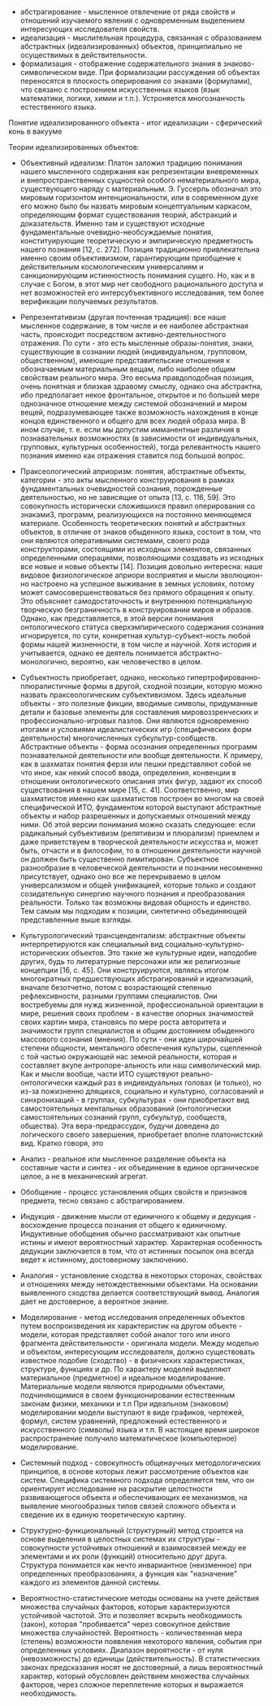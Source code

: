 - абстрагирование - мысленное отвлечение от ряда свойств и отношений изучаемого явления с одновременным выделением интересующих исследователя свойств.
- идеализация - мыслительная процедура, связанная с образованием абстрактных (идеализированных) объектов, принципиально не осуществимых в действительности.
- формализация - отображение содержательного знания в знаково-символическом виде. При формализации рассуждения об объектах переносятся в плоскость оперирования со знаками (формулами), что связано с построением искусственных языков (язык математики, логики, химии и т.п.). Устроняется многознанчость естественного языка.

Понятие идеализированного объекта - итог идеализации - сферический конь в вакууме

Теории идеализированных объектов:
- Объективный идеализм: Платон заложил традицию понимания нашего мысленного содержания как репрезентации вневременных и внепространственных сущностей особого нематериального мира, существующего наряду с материальным. Э. Гуссерль обозначал это мировым горизонтом интенциональности, или в современном духе его можно было бы назвать мировым концептуальным каркасом, определяющим формат существования теорий, абстракций и доказательств. Именно там и существуют исходные фундаментальные очевидно-необсуждаемые понятия, конституирующие теоретическую и эмпирическую предметность нашего познания [12, с. 272]. Позиция традиционно привлекательна именно своим объективизмом, гарантирующим приобщение к действительным космологическим универсалиям и санкционирующим истинностность понимания сущего. Но, как и в случае с Богом, в этот мир нет свободного рационального доступа и нет возможностей его интерсубъективного исследования, тем более верификации получаемых результатов.
- Репрезентативизм (другая почтенная традиция): все наше мысленное содержание, в том числе и ее наиболее абстрактная часть, происходит посредством активно-деятельностного отражения. По сути - это есть мысленные образы-понятия, знаки, существующие в сознании людей (индивидуальном, групповом, общественном), имеющие представительские отношения к обозначаемым материальным вещам, либо наиболее общим свойствам реального мира. Это весьма правдоподобная позиция, очень понятная и близкая здравому смыслу, однако она абстрактна, ибо предполагает некое фронтальное, открытое и по большей мере однозначное отношение между системой обозначений и миром вещей, подразумевающее также возможность нахождения в конце концов единственного и общего для всех людей образа мира. В ином случае, т. е. если мы допустим имманентные различия в познавательных возможностях (в зависимости от индивидуальных, групповых, культурных особенностей), тогда релевантность нашего познания именно как отражения ставится под большой вопрос.
- Праксеологический априоризм: понятия, абстрактные объекты, категории - это акты мысленного конструирования в рамках фундаментальных очевидностей сознания, порожденные деятельностью, но не зависящие от опыта [13, с. 116, 59]. Это совокупность исторически сложившихся правил оперирования со знаками3, программ, реализующихся на постоянно меняющемся материале. Особенность теоретических понятий и абстрактных объектов, в отличие от знаков обыденного языка, состоит в том, что они являются оперативными системами, своего рода конструкторами, состоящими из исходных элементов, связанных определенными операциями, позволяющими создавать из исходных все новые и новые объекты [14]. Позиция довольно интересна: наше видовое физиологическое априори восприятия и мысли эволюцион-но настроено на успешное выживание в земных условиях, потому может самосовершенствоваться без прямого обращения к опыту. Это объясняет самодостаточность и внутреннюю потенциальную творческую безграничность в конструировании миров и образов. Однако, как представляется, в этой версии понимания онтологического статуса сверхэмпирического содержания сознания игнорируется, по сути, конкретная культур-субъект-ность любой формы нашей жизненности, в том числе и научной. Хотя история и учитывается, однако ее деятель понимается абстрактно-монологично, вероятно, как человечество в целом.
- Субъектность приобретает, однако, несколько гипертрофированно-плюралистичные формы в другой, сходной позиции, которую можно назвать праксеологическим субъективизмом. Здесь идеальные объекты - это полезные фикции, вводимые символы, придуманные детали и базовые элементы для составления мировоззренческих и профессионально-игровых пазлов. Они являются одновременно итогами и условиями идеалистических игр (специфических форм деятельности) многочисленных субкультур-сообществ. Абстрактные объекты - форма осознания определенных программ познавательной деятельности или вообще деятельности. К примеру, как в шахматах понятия ферзя или пешки представляют собой не что иное, как некий способ ввода, определения, конвенции в отношении онтологического описания этих фигур, задают их способ существования в нашем мире [15, с. 41]. Соответственно, мир шахматистов именно как шахматистов построен во многом на своей специфической ИТО, фундаментом которой выступают абстрактные объекты и набор разрешенных и допускаемых отношений между ними. Об этой версии понимания можно сказать следующее: если радикальный субъективизм (релятивизм и плюрализм) приемлем и даже приветствуем в творческой деятельности искусства и, может быть, отчасти и в философии, то в отношении деятельности научной он должен быть существенно лимитирован. Субъектное разнообразие в человеческой деятельности и познании несомненно присутствует, однако оно все же перекрываемо в целом универсализмом и общей унификацией, которые только и создают созидательную синергию научного познания и преобразования реальности. Только так возможны видовая общность и единство. Тем самым мы подходим к позиции, синтетично объединяющей представленные выше взгляды.
- Культурологический трансцендентализм: абстрактные объекты интерпретируются как специальный вид социально-культурно-исторических объектов. Это такие же культурные идеи, наподобие других, будь то литературные персонажи или же религиозные концепции [16, с. 45]. Они конструируются, являясь итогом многократных предшествующих абстрагирований и идеализаций, вначале безотчетно, потом с возрастающей степенью рефлексивности, разными группами специалистов. Они востребуемы для нужд жизненной, профессиональной ориентации в мире, решения своих проблем - в качестве опорных значимостей своих картин мира, становясь по мере роста авторитета и значимости групп специалистов и общим достоянием обыденного массового сознания (мнения). По сути - они идеи широчайшей степени общности, ментального обеспечения культуры, сцепленной с той частью окружающей нас земной реальности, которая и составляет вкупе антропоре-альность или наш символический мир. Как и мысли вообще, части ИТО существуют реально-онтологически каждый раз в индивидуальных головах (и только), но из-за пожизненно длящихся, социально и культурно, согласований и синхронизаций - в группах, субкультурах - они приобретают вид самостоятельных ментальных образований (онтологически самостоятельных сознаний групп, субкультур, сообществ, общества). Эта вера-предрассудок, будучи доведена до логического своего завершения, приобретает вполне платонистский вид. Кратко говоря, это









- Анализ - реальное или мысленное разделение объекта на составные части и синтез - их объединение в единое органическое целое, а не в механический агрегат.
- Обобщение - процесс установления общих свойств и признаков предмета, тесно связано с абстрагированием.
- Индукция - движение мысли от единичного к общему и дедукция - восхождение процесса познания от общего к единичному. Индуктивные обобщения обычно рассматривают как опытные истины и имеют вероятностный характер. Характерная особенность дедукции заключается в том, что от истинных посылок она всегда ведет к истинному, достоверному заключению.
- Аналогия - установление сходства в некоторых сторонах, свойствах и отношениях между нетождественными объектами. На основании выявленного сходства делается соответствующий вывод. Аналогия дает не достоверное, а вероятное знание.
- Моделирование - метод исследования определенных объектов путем воспроизведения их характеристик на другом объекте - модели, которая представляет собой аналог того или иного фрагмента действительности - оригинала модели. Между моделью и объектом, интересующим исследователя, должно существовать известное подобие (сходство) - в физических характеристиках, структуре, функциях и др. По характеру моделей выделяют материальное (предметное) и идеальное моделирование. Материальные модели являются природными объектами, подчиняющимися в своем функционировании естественным законам физики, механики и т.п При идеальном (знаковом) моделировании модели выступают в виде графиков, чертежей, формул, систем уравнений, предложений естественного и искусственного (символы) языка и т.п. В настоящее время широкое распространение получило математическое (компьютерное) моделирование.
- Системный подход - совокупность общенаучных методологических принципов, в основе которых лежит рассмотрение объектов как систем. Специфика системного подхода определяется тем, что он ориентирует исследование на раскрытие целостности развивающегося объекта и обеспечивающих ее механизмов, на выявление многообразных типов связей сложного объекта и сведение их в единую теоретическую картину.
- Структурно-функциональный (структурный) метод строится на основе выделения в целостных системах их структуры - совокупности устойчивых отношений и взаимосвязей между ее элементами и их роли (функций) относительно друг друга. Структура понимается как нечто инвариантное (неизменное) при определенных преобразованиях, а функция как "назначение" каждого из элементов данной системы.
- Вероятностно-статистические методы основаны на учете действия множества случайных факторов, которые характеризуются устойчивой частотой. Это и позволяет вскрыть необходимость (закон), которая "пробивается" через совокупное действие множества случайностей. Вероятность - количественная мера (степень) возможности появления некоторого явления, события при определенных условиях. Диапазон вероятности - от нуля (невозможность) до единицы (действительность). В статистических законах предсказания носят не достоверный, а лишь вероятностный характер, который обусловлен действием множества случайных факторов, через сложное переплетение которых и выражается необходимость.